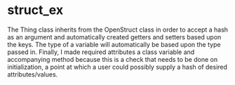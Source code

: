 # struct_ex

The Thing class inherits from the OpenStruct class in order to accept a hash as an argument and automatically created getters and setters based upon the keys. The type of a variable will automatically be based upon the type passed in. Finally, I made required attributes a class variable and accompanying method because this is a check that needs to be done on initialization, a point at which a user could possibly supply a hash of desired attributes/values.

